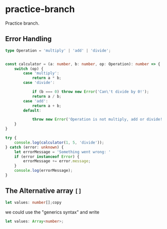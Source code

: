 # practice-branch

Practice branch.

## Error Handling

```ts 
type Operation = 'multiply' | 'add' | 'divide';


const calculator = (a: number, b: number, op: Operation): number => {
    switch (op) {
        case 'multiply':
            return a * b;
        case 'divide':

            if (b === 0) throw new Error('Can\'t divide by 0!');
            return a / b;
        case 'add':
            return a + b;
        default:

            throw new Error('Operation is not multiply, add or divide!');
    }
}

try {
    console.log(calculator(1, 5, 'divide'));
} catch (error: unknown) {
    let errorMessage = 'Something went wrong: '
    if (error instanceof Error) {
        errorMessage += error.message;
    }
    console.log(errorMessage);
}
```

## The Alternative array `[]`

```ts 
let values: number[];copy
```

we could use the "generics syntax" and write

```ts 
let values: Array<number>;
```